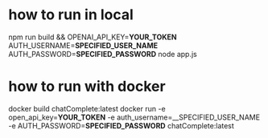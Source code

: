 # how to run in local
npm run build && OPENAI_API_KEY=__YOUR_TOKEN__ AUTH_USERNAME=__SPECIFIED_USER_NAME__ AUTH_PASSWORD=__SPECIFIED_PASSWORD__ node app.js

# how to run with docker
docker build chatComplete:latest
docker run -e open_api_key=__YOUR_TOKEN__ -e auth_username=__SPECIFIED_USER_NAME -e AUTH_PASSWORD=__SPECIFIED_PASSWORD__ chatComplete:latest
